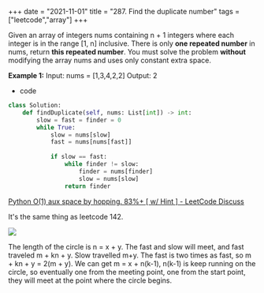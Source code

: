 +++
date = "2021-11-01"
title = "287. Find the duplicate number"
tags = ["leetcode","array"]
+++

Given an array of integers nums containing n + 1 integers where each integer is in the range [1, n] inclusive.
There is only **one repeated number** in nums, return __this repeated number__.
You must solve the problem **without** modifying the array nums and uses only constant extra space.
 
**Example 1:**
Input: nums = [1,3,4,2,2] Output: 2

- code
```py
class Solution:
    def findDuplicate(self, nums: List[int]) -> int:
        slow = fast = finder = 0
        while True:
            slow = nums[slow]
            fast = nums[nums[fast]]
       
            if slow == fast:
                while finder != slow:
                    finder = nums[finder]
                    slow = nums[slow]
                return finder

```
[Python O(1) aux space by hopping. 83%+ [ w/ Hint ] - LeetCode Discuss](https://leetcode.com/problems/find-the-duplicate-number/discuss/515872/Python-O(1)-aux-space-by-hopping.-83%2B-w-Hint)

It's the same thing as leetcode 142.

![](https://i.imgur.com/WTLJcOM.png)

The length of the circle is n = x + y.
The fast and slow will meet, and fast traveled m + kn + y.
Slow travelled m+y.
The fast is two times as fast, so m + kn + y = 2(m + y).
We can get m = x + n(k-1), n(k-1) is keep running on the circle, so eventually one from the meeting point, one from the start point, 
they will meet at the point where the circle begins.